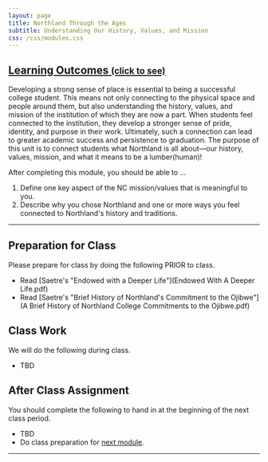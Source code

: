 ```yaml
---
layout: page
title: Northland Through the Ages
subtitle: Understanding Our History, Values, and Mission
css: /css/modules.css
---
```


<div class="panel-group-ILOs">
  <div class="panel panel-default">
    <div class="panel-heading">
      <h2 class="panel-title">
        <a data-toggle="collapse" href="#ILOs">Learning Outcomes <small>(click to see)</small></a>
      </h2>
    </div>
    <div id="ILOs" class="panel-collapse collapse">
      <div class="panel-body">
<p>Developing a strong sense of place is essential to being a successful college student. This means not only connecting to the physical space and people around them, but also understanding the history, values, and mission of the institution of which they are now a part. When students feel connected to the institution, they develop a stronger sense of pride, identity, and purpose in their work. Ultimately, such a connection can lead to greater academic success and persistence to graduation. The purpose of this unit is to connect students what Northland is all about—our history, values, mission, and what it means to be a lumber(human)!</p>

<p>After completing this module, you should be able to ...</p>

<ol>
  <li>Define one key aspect of the NC mission/values that is meaningful to you.</li>
  <li>Describe why you chose Northland and one or more ways you feel connected to Northland's history and traditions.</li>
</ol>
      </div>
    </div>
  </div>
</div>

----

## Preparation for Class

Please prepare for class by doing the following PRIOR to class.

* Read [Saetre's "Endowed with a Deeper Life"](Endowed With A Deeper Life.pdf)
* Read [Saetre's "Brief History of Northland's Commitment to the Ojibwe"](A Brief History of Northland College Commitments to the Ojibwe.pdf)

## Class Work

We will do the following during class.

* TBD

## After Class Assignment

You should complete the following to hand in at the beginning of the next class period.

* TBD
* Do class preparation for [next module](../Finances).

----
